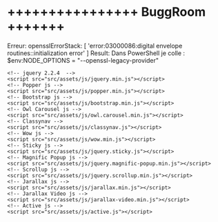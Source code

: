 # ++++++++++++++++ BuggRoom +++++++

Erreur: opensslErrorStack: [ 'error:03000086:digital envelope routines::initialization error' ]
Result: Dans PowerShell je colle : $env:NODE_OPTIONS = "--openssl-legacy-provider"

<!--
  "scripts": [
              "src/assets/js/jquery.min.js",
              "src/assets/js/popper.min.js",
              "src/assets/js/bootstrap.min.js",
              "src/assets/js/owl.carousel.min.js",
              "src/assets/js/classynav.js",
              "src/assets/js/wow.min.js",
              "src/assets/js/jquery.sticky.js",
              "src/assets/js/jquery.magnific-popup.min.js",
              "src/assets/js/jquery.scrollup.min.js",
              "src/assets/js/jarallax.min.js",
              "src/assets/js/jarallax-video.min.js",
              "src/assets/js/active.js",
              "node_modules/sweetalert2/dist/sweetalert2.all.min.js",


              "src/assets/asset/vendor/slick/slick.min.js",
              "src/assets/asset/vendor/wow/wow.min.js",
              "src/assets/asset/vendor/animsition/animsition.min.js",
              "src/assets/asset/vendor/bootstrap-progressbar/bootstrap-progressbar.min.js",
              "src/assets/asset/vendor/counter-up/jquery.waypoints.min.js",
              "src/assets/asset/vendor/counter-up/jquery.counterup.min.js",
              "src/assets/asset/vendor/circle-progress/circle-progress.min.js",
              "src/assets/asset/vendor/perfect-scrollbar/perfect-scrollbar.js",
              "src/assets/asset/vendor/chartjs/Chart.bundle.min.js",
              "src/assets/asset/vendor/select2/select2.min.js",
              "src/assets/asset/js/main.js"
            ]
 -->

 <!-- ##### All Javascript Files ##### -->
    <!-- jquery 2.2.4  -->
    <script src="src/assets/js/jquery.min.js"></script>
    <!-- Popper js -->
    <script src="src/assets/js/popper.min.js"></script>
    <!-- Bootstrap js -->
    <script src="src/assets/js/bootstrap.min.js"></script>
    <!-- Owl Carousel js -->
    <script src="src/assets/js/owl.carousel.min.js"></script>
    <!-- Classynav -->
    <script src="src/assets/js/classynav.js"></script>
    <!-- Wow js -->
    <script src="src/assets/js/wow.min.js"></script>
    <!-- Sticky js -->
    <script src="src/assets/js/jquery.sticky.js"></script>
    <!-- Magnific Popup js -->
    <script src="src/assets/js/jquery.magnific-popup.min.js"></script>
    <!-- Scrollup js -->
    <script src="src/assets/js/jquery.scrollup.min.js"></script>
    <!-- Jarallax js -->
    <script src="src/assets/js/jarallax.min.js"></script>
    <!-- Jarallax Video js -->
    <script src="src/assets/js/jarallax-video.min.js"></script>
    <!-- Active js -->
    <script src="src/assets/js/active.js"></script>
